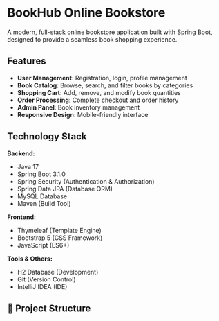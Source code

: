 #  BookHub Online Bookstore

A modern, full-stack online bookstore application built with Spring Boot, designed to provide a seamless book shopping experience.

##  Features

- **User Management**: Registration, login, profile management
- **Book Catalog**: Browse, search, and filter books by categories
- **Shopping Cart**: Add, remove, and modify book quantities
- **Order Processing**: Complete checkout and order history
- **Admin Panel**: Book inventory management
- **Responsive Design**: Mobile-friendly interface

##  Technology Stack

**Backend:**
- Java 17
- Spring Boot 3.1.0
- Spring Security (Authentication & Authorization)
- Spring Data JPA (Database ORM)
- MySQL Database
- Maven (Build Tool)

**Frontend:**
- Thymeleaf (Template Engine)
- Bootstrap 5 (CSS Framework)
- JavaScript (ES6+)

**Tools & Others:**
- H2 Database (Development)
- Git (Version Control)
- IntelliJ IDEA (IDE)

## 📁 Project Structure
